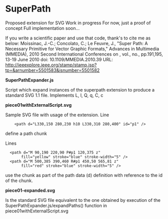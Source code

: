 SuperPath
=========

Proposed extension for SVG
Work in progress
For now, just a proof of concept
Full implementation soon...

If you write a scientific paper and use that code, thank's to cite me as below:
Moissinac, J.-C.; Concolato, C.; Le Feuvre, J., "Super Path: A Necessary Primitive for Vector Graphic Formats," Advances in Multimedia (MMEDIA), 2010 Second International Conferences on , vol., no., pp.191,195, 13-19 June 2010
doi: 10.1109/MMEDIA.2010.39
URL: http://ieeexplore.ieee.org/stamp/stamp.jsp?tp=&arnumber=5501583&isnumber=5501582

**SuperPathExpander.js**

Script which expand instances of the superpath extension to produce a standard 
SVG 1.1 file.
Implements L, l, Q, q, C, c

**piece01withExternalScript.svg**

Sample SVG file with usage of the extension.
Line
```
    <path d="L330,150 280,230 h10 L330,310 280,400" id="p1" />
```                            
define a path chunk

Lines
```
  <path d="M 90,190 220,90 P#p1 120,375 z"
       fill="yellow" stroke="blue" stroke-width="5" />
  <path d="M 500,385 390,460 R#p1 450,50 565,81 z"
       fill="red" stroke="blue" stroke-width="5" />
```
use the chunk as part of the path data (d) definition with reference to the id 
of the chunk.

**piece01-expanded.svg**

Is the standard SVG file equivalent to the one obtained by execution of the
SuperPathExpander.js/expandPaths() function in  piece01withExternalScript.svg